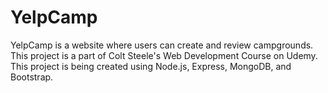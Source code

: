 # YelpCamp
 YelpCamp is a website where users can create and review campgrounds. This project is a part of Colt Steele's Web Development Course on Udemy. This project is being created using Node.js, Express, MongoDB, and Bootstrap.
